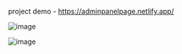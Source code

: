 project demo - https://adminpanelpage.netlify.app/

![image](https://github.com/rajchaudhary99/AdminHUB/assets/112545110/7bcb9d6f-1f17-4177-9df0-9ced411939af)

![image](https://github.com/rajchaudhary99/AdminHUB/assets/112545110/269fa78c-7dc7-4a2f-9016-0e1d2f9d615b)

